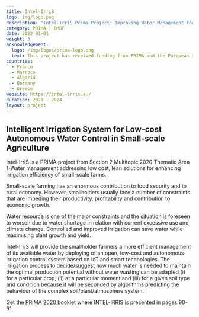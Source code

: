 ```yaml
---
title: Intel-IrriS
logo: img/logo.png
description: "Intel-IrriS Prima Project: Improving Water Management for Small-Scale Farmers"
category: PRIMA | BMBF
date: 2022-01-01
weight: 3
acknowledgement:
  logo: /img/logos/prima-logo.png
  text: This project has received funding from PRIMA and the European Union’s Horizon Europe research and innovation programme.
countries:
  - France
  - Marroco
  - Algeria
  - Germany
  - Greece
website: https://intel-irris.eu/
duration: 2021 - 2024  
layout: project
---
```


## Intelligent Irrigation System for Low-cost Autonomous Water Control in Small-scale Agriculture

Intel-IrriS is a PRIMA project from Section 2 Multitopic 2020 Thematic Area 1-Water management addressing low cost, lean solutions for enhancing irrigation efficiency of small-scale farms. 

Small-scale farming has an enormous contribution to food security and to rural economy. However, smallholders usually face a number of constraints that are impeding their productivity, profitability and contribution to economic growth.

Water resource is one of the major constraints and the situation is foreseen to worsen due to water shortage in relation with current excessive use and climate change. Controlled and improved irrigation can save water while maximising plant growth and yield.

Intel-IrriS will provide the smallholder farmers a more efficient management of its available water by deploying of an open, low-cost and autonomous irrigation control system based on IoT and smart technologies. The irrigation process to decide/suggest how much water is needed to maintain the optimal production potential without water wasting can be adapted (i) for a particular crop, (ii) at a particular moment and (iii) for a given soil type and condition because it will be seconded by algorithms predicting the behaviour of the complex soil/plant/atmosphere system.


Get the [PRIMA 2020 booklet](https://prima-med.org/wp-content/uploads/2021/12/PRIMA_booklet_2020.pdf) where INTEL-IRRIS is presented in pages 90-91.

